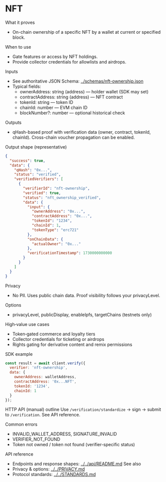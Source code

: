 # NFT

What it proves
- On-chain ownership of a specific NFT by a wallet at current or specified block.

When to use
- Gate features or access by NFT holdings.
- Provide collector credentials for allowlists and airdrops.

Inputs
- See authoritative JSON Schema: [../schemas/nft-ownership.json](../schemas/nft-ownership.json)
- Typical fields:
  - ownerAddress: string (address) — holder wallet (SDK may set)
  - contractAddress: string (address) — NFT contract
  - tokenId: string — token ID
  - chainId: number — EVM chain ID
  - blockNumber?: number — optional historical check

Outputs
- qHash-based proof with verification data (owner, contract, tokenId, chainId). Cross-chain voucher propagation can be enabled.

Output shape (representative)
```json
{
  "success": true,
  "data": {
    "qHash": "0x...",
    "status": "verified",
    "verifiedVerifiers": [
      {
        "verifierId": "nft-ownership",
        "verified": true,
        "status": "nft_ownership_verified",
        "data": {
          "input": {
            "ownerAddress": "0x...",
            "contractAddress": "0x...",
            "tokenId": "1234",
            "chainId": 1,
            "tokenType": "erc721"
          },
          "onChainData": {
            "actualOwner": "0x..."
          },
          "verificationTimestamp": 1730000000000
        }
      }
    ]
  }
}
```

Privacy
- No PII. Uses public chain data. Proof visibility follows your privacyLevel.

Options
- privacyLevel, publicDisplay, enableIpfs, targetChains (testnets only)

High‑value use cases
- Token‑gated commerce and loyalty tiers
- Collector credentials for ticketing or airdrops
- Rights gating for derivative content and remix permissions

SDK example
```javascript
const result = await client.verify({
  verifier: 'nft-ownership',
  data: {
    ownerAddress: walletAddress,
    contractAddress: '0x...NFT',
    tokenId: '1234',
    chainId: 1
  }
});
```

HTTP API (manual) outline
Use `/verification/standardize` → sign → submit to `/verification`. See API reference.

Common errors
- INVALID_WALLET_ADDRESS, SIGNATURE_INVALID
- VERIFIER_NOT_FOUND
- Token not owned / token not found (verifier-specific status)

API reference
- Endpoints and response shapes: [../../api/README.md](../../api/README.md)
See also
- Privacy & options: [../../PRIVACY.md](../../PRIVACY.md)
- Protocol standards: [../../STANDARDS.md](../../STANDARDS.md)

